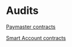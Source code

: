 # Audits

[Paymaster contracts](https://github.com/StartaleLabs/scs-aa-paymasters/blob/b5168914b8a881fee8e2d92e412d2526e7aa469d/audits/StartalePaymaster_FinalReport.pdf)

[Smart Account contracts](https://github.com/StartaleLabs/scs-aa-account-contracts/blob/576a6ed6ca0be83e816d29f4f3665bf2799ac4dc/audits/StartaleAccount_FinalReport.pdf)